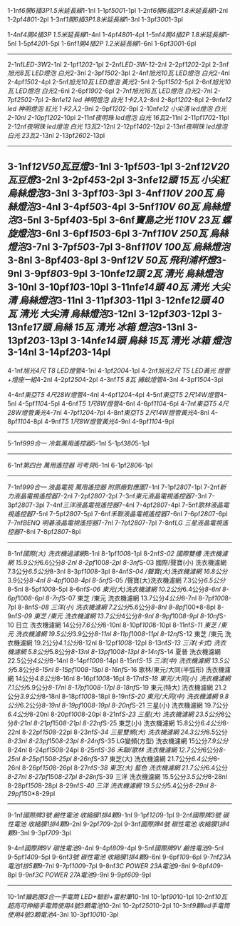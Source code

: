 1-1nf*6開6插3P1.5米延長線*1-1nl  1-1pf*500*1-1pl
1-2nf*6開6插2P1.8米延長線*1-2nl   1-2pf*480*1-2pl
1-3nf*1開6插3P1.8米延長線*1-3nl  1-3pf*300*1-3pl

1-4nf*4開4插3P 1.5米延長線*1-4nl   1-4pf*480*1-4pl
1-5nf*4開4插2P 1.8米延長線*1-5nl   1-5pf*420*1-5pl
1-6nf*1開4插2P 1.2米延長線*1-6nl   1-6pf*300*1-6pl


-----------------------------------------




2-1nf*LED-3W*2-1nl     2-1pf*120*2-1pl
2-2nf*LED-3W-1*2-2nl   2-2pf*120*2-2pl
2-3nf*旭光8瓦 LED燈泡 白光*2-3nl    2-3pf*150*2-3pl
2-4nf*旭光10瓦 LED燈泡 白光*2-4nl    2-4pf*150*2-4pl
2-5nf*旭光10瓦 LED燈泡 黃光*2-5nl    2-5pf*150*2-5pl
2-6nf*旭光10瓦 LED燈泡 白光*2-6nl    2-6pf*190*2-6pl
2-7nf*旭光16瓦 LED燈泡 白光*2-7nl    2-7pf*250*2-7pl
2-8nf*e12 led 神明燈泡 白光 1卡2入*2-8nl    2-8pf*120*2-8pl
2-9nf*e12 led 神明燈泡 紅光 1卡2入*2-9nl    2-9pf*120*2-9pl
2-10nf*e12 小尖清  led燈泡 白光 *2-10nl    2-10pf*120*2-10pl
2-11nf*夜明珠 led燈泡 白光 16瓦*2-11nl    2-11pf*170*2-11pl
2-12nf*夜明珠 led燈泡 白光 13瓦*2-12nl    2-12pf*140*2-12pl
2-13nf*夜明珠 led燈泡 白光 23瓦*2-13nl    2-13pf*260*2-13pl

-------------------------------------------------

3-1nf*12V50瓦豆燈*3-1nl  3-1pf*50*3-1pl
3-2nf*12V20瓦豆燈*3-2nl   3-2pf*45*3-2pl
3-3nf*e12頭  15瓦 小尖紅 烏絲燈泡*3-3nl    3-3pf*10*3-3pl
3-4nf*110V  200瓦   烏絲燈泡*3-4nl    3-4pf*50*3-4pl
3-5nf*110V  60瓦   烏絲燈泡*3-5nl    3-5pf*40*3-5pl
3-6nf*寶島之光 110V  23瓦 螺旋燈泡*3-6nl    3-6pf*150*3-6pl
3-7nf*110V  250瓦   烏絲燈泡*3-7nl    3-7pf*50*3-7pl
3-8nf*110V  100瓦   烏絲燈泡*3-8nl    3-8pf*40*3-8pl
3-9nf*12V 50瓦 飛利浦杯燈*3-9nl    3-9pf*80*3-9pl
3-10nf*e12頭  2瓦 清光 烏絲燈泡*3-10nl    3-10pf*10*3-10pl
3-11nf*e14頭  40瓦 清光 大尖清 烏絲燈泡*3-11nl    3-11pf*30*3-11pl
3-12nf*e12頭  40瓦 清光 大尖清 烏絲燈泡*3-12nl    3-12pf*30*3-12pl
3-13nf*e17頭  烏絲  15瓦 清光  冰箱 燈泡*3-13nl    3-13pf*20*3-13pl
3-14nf*e14頭  烏絲  15瓦 清光  冰箱 燈泡*3-14nl    3-14pf*20*3-14pl
-----------------------------------------------------
4-1nf*旭光4尺 T8 LED燈管*4-1nl   4-1pf*200*4-1pl
4-2nf*旭光2尺 T5 LED黃光 燈管+燈座一組*4-2nl   4-2pf*250*4-2pl
4-3nf*T5 8瓦 捕蚊燈管*4-3nl   4-3pf*150*4-3pl

4-4nf*東亞T5 4尺28W燈管*4-4nl      4-4pf*120*4-4pl
4-5nf*東亞T5 2尺14W燈管*4-5nl      4-5pf*110*4-5pl
4-6nf*T5 1尺8W燈管*4-6nl           4-6pf*110*4-6pl
4-7nf*東亞T5 4尺28W燈管黃光*4-7nl  4-7pf*120*4-7pl
4-8nf*東亞T5 2尺14W燈管黃光*4-8nl  4-8pf*110*4-8pl
4-9nf*T5 1尺8W燈管黃光*4-9nl       4-9pf*110*4-9pl

-----------------------------------------------------------------------
5-1nf*999合一 冷氣萬用遙控器*5-1nl   5-1pf*380*5-1pl






-----------------------------------------------------------------------------
6-1nf*第四台 萬用遙控器 可考貝*6-1nl   6-1pf*280*6-1pl




------------------------------------------------------------------------------------
7-1nf*999合一 液晶電視 萬用遙控器 附原廠對應圖*7-1nl   7-1pf*280*7-1pl
7-2nf*新力液晶電視遙控器*7-2nl    7-2pf*280*7-2pl
7-3nf*東元液晶電視遙控器*7-3nl    7-3pf*280*7-3pl
7-4nf*三洋液晶電視遙控器*7-4nl    7-4pf*280*7-4pl
7-5nf*歌林液晶電視遙控器*7-5nl    7-5pf*280*7-5pl
7-6nf*禾聯液晶電視遙控器*7-6nl    7-6pf*280*7-6pl
7-7nf*BENQ 明碁液晶電視遙控器*7-7nl    7-7pf*280*7-7pl
7-8nf*LG 三星液晶電視遙控器*7-8nl    7-8pf*280*7-8pl


--------------------------------------------
8-1nf*國際(大) 洗衣機過濾網*8-1nl   8-1pf*100*8-1pl
8-2nf*S-02 國際雙槽 洗衣機濾網  15.9公分*6.6公分*8-2nl    8-2pf*100*8-2pl
8-3nf*S-03 國際/聲寶(小)  洗衣機濾網  7.3公分*6.5公分*8-3nl    8-3pf*100*8-3pl
8-4nf*S-04 /聲寶(大)洗衣機濾網  16.8公分*3.9公分*8-4nl    8-4pf*100*8-4pl
8-5nf*S-05 /聲寶(大)洗衣機濾網  7.3公分*6.5公分*8-5nl    8-5pf*100*8-5pl
8-6nf*S-06 東元(大)洗衣機濾網  10.2公分*6.4公分*8-6nl    8-6pf*100*8-6pl
8-7nf*S-07 東芝 /東元 洗衣機濾網  13.7公分*4公分*8-7nl    8-7pf*100*8-7pl
8-8nf*S-08 三洋(小) 洗衣機濾網  7.2公分*5.6公分*8-8nl    8-8pf*100\*8-8pl
8-9nf*S-09 東芝 /東元 洗衣機濾網  13.7公分*4公分*8-9nl    8-9pf*100*8-9pl
8-10nf*S-10 日立 洗衣機濾網  14公分*7.6公分*8-10nl    8-10pf*100*8-10pl
8-11nf*S-11 東芝 /東元 洗衣機濾網  19.5公分*3.9公分*8-11nl    8-11pf*100*8-11pl
8-12nf*S-12 東芝 /東元 洗衣機濾網  19.2公分*4.1公分*8-12nl    8-12pf*100*8-12pl
8-13nf*S-13 三洋(卡式) 洗衣機濾網  5.8公分*5.8公分*8-13nl    8-13pf*100*8-13pl
8-14nf*S-14 夏普 洗衣機濾網  22.5公分*4公分*8-14nl    8-14pf*100*8-14pl
8-15nf*S-15 三洋(中) 洗衣機濾網 13.5公分*5.8公分*8-15nl    8-15pf*100*8-15pl
8-16nf*S-16 歌林/東元/大同(半弧形) 洗衣機濾網  14公分*4.8公分*8-16nl    8-16pf*100*8-16pl
8-17nf*S-18  東元/大同(小) 洗衣機濾網  7.1公分*5.9公分*8-17nl    8-17pf*100*8-17pl
8-18nf*S-19 東元(特大) 洗衣機濾網  21.2公分*3.9公分*8-18nl    8-18pf*100*8-18pl
8-19nf*S-20  東元/大同(中) 洗衣機濾網  9.8公分*6.2公分*8-19nl    8-19pf*100*8-19pl
8-20nf*S-21  三星(小) 洗衣機濾網  19.7公分*6.4公分*8-20nl    8-20pf*100*8-20pl
8-21nf*S-23  三星(大) 洗衣機濾網  23.5公分*8公分*8-21nl    8-21pf*150*8-21pl
8-22nf*S-25  東芝(小) 洗衣機濾網 15.8公分*6.4公分*8-22nl    8-22pf*150*8-22pl
8-23nf*S-34  三星雙頻(大) 洗衣機濾網  24.3公分*8.5公分*8-23nl    8-23pf*150*8-23pl
8-24nf*S-35  LG變頻(方型) 洗衣機濾網  15公分*7.9公分*8-24nl    8-24pf*150*8-24pl
8-25nf*S-36  禾聯/歌林 洗衣機濾網  12.7公分*6公分*8-25nl    8-25pf*150*8-25pl
8-26nf*S-37  東芝(大) 洗衣機濾網  21.7公分*6.4公分*8-26nl    8-26pf*150*8-26pl
8-27nf*S-38  東芝(大)  藍色 洗衣機濾網  21.7公分*6.4公分*8-27nl    8-27pf*150*8-27pl
8-28nf*S-39  三洋 洗衣機濾網  15.5公分*3.5公分*8-28nl    8-28pf*150*8-28pl
8-29nf*S-40 三洋 洗衣機濾網  19.5公分*5.4公分*8-29nl    8-29pf*150*8-29pl

--------------------------------------------------
9-1nf*國際牌3號 鹼性電池 收縮膜1排4顆*9-1nl   9-1pf*120*9-1pl
9-2nf*國際牌3號 碳性電池 收縮膜1排4顆*9-2nl   9-2pf*70*9-2pl
9-3nf*國際牌4號 碳性電池 收縮膜1排4顆*9-3nl   9-3pf*70*9-3pl

9-4nf*國際牌9V 碳性電池*9-4nl                 9-4pf*80*9-4pl
9-5nf*國際牌9V 鹼性電池*9-5nl                 9-5pf*140*9-5pl
9-6nf*3號 碳性電池 收縮膜1排4顆*9-6nl         9-6pf*10*9-6pl
9-7nf*23A 電池1排5顆*9-7nl                    9-7pf*100*9-7pl
9-8nf*3C POWER 23A電池*9-8nl                  9-8pf*40*9-8pl
9-9nf*3C POWER 27A電池*9-9nl                  9-9pf*60*9-9pl

--------------------------------------------------------------
10-1nf*鑰匙圈3合一手電筒 LED+驗鈔+雷射筆*10-1nl     10-1pf*90*10-1pl
10-2nf*10瓦 超亮可伸縮手電筒使用4號3顆電池*10-2nl   10-2pf*250*10-2pl
10-3nf*9顆led手電筒使用4號3顆電池*4-3nl             10-3pf*100*10-3pl


